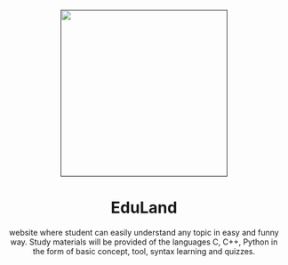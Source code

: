<p align="center">
  <a href="">
    <img alt="" height="300" src="https://user-images.githubusercontent.com/49890655/178157824-c04b08d8-5b29-4adb-9b5f-b275a1e711c8.svg">
  </a>
</p>
<h1 align="center">EduLand</h1>

<div align="center">
 website where student can easily understand any topic in easy and funny way. Study materials will be provided of the languages C, C++, Python in the form of basic concept, tool, syntax learning and quizzes.
</div>


